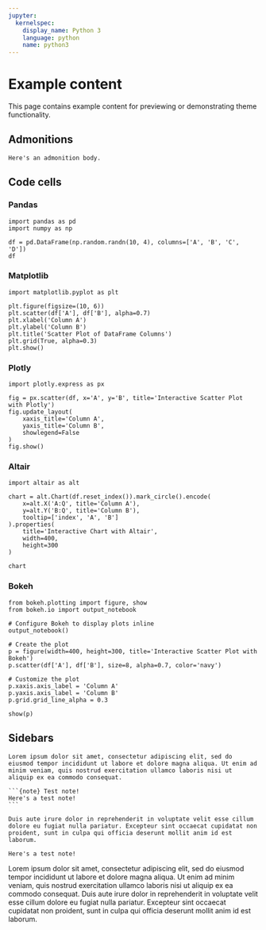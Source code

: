 ```yaml
---
jupyter:
  kernelspec:
    display_name: Python 3
    language: python
    name: python3
---
```

# Example content

This page contains example content for previewing or demonstrating theme functionality.

## Admonitions

```{note} A sample admonition.
Here's an admonition body.
```

## Code cells

### Pandas

```{code-cell}
import pandas as pd
import numpy as np

df = pd.DataFrame(np.random.randn(10, 4), columns=['A', 'B', 'C', 'D'])
df
```

### Matplotlib

```{code-cell}
import matplotlib.pyplot as plt

plt.figure(figsize=(10, 6))
plt.scatter(df['A'], df['B'], alpha=0.7)
plt.xlabel('Column A')
plt.ylabel('Column B')
plt.title('Scatter Plot of DataFrame Columns')
plt.grid(True, alpha=0.3)
plt.show()
```

### Plotly

```{code-cell}
import plotly.express as px

fig = px.scatter(df, x='A', y='B', title='Interactive Scatter Plot with Plotly')
fig.update_layout(
    xaxis_title='Column A',
    yaxis_title='Column B',
    showlegend=False
)
fig.show()
```

### Altair

```{code-cell}
import altair as alt

chart = alt.Chart(df.reset_index()).mark_circle().encode(
    x=alt.X('A:Q', title='Column A'),
    y=alt.Y('B:Q', title='Column B'),
    tooltip=['index', 'A', 'B']
).properties(
    title='Interactive Chart with Altair',
    width=400,
    height=300
)

chart
```

### Bokeh

```{code-cell}
from bokeh.plotting import figure, show
from bokeh.io import output_notebook

# Configure Bokeh to display plots inline
output_notebook()

# Create the plot
p = figure(width=400, height=300, title='Interactive Scatter Plot with Bokeh')
p.scatter(df['A'], df['B'], size=8, alpha=0.7, color='navy')

# Customize the plot
p.xaxis.axis_label = 'Column A'
p.yaxis.axis_label = 'Column B'
p.grid.grid_line_alpha = 0.3

show(p)
```

## Sidebars

````{sidebar}
Lorem ipsum dolor sit amet, consectetur adipiscing elit, sed do eiusmod tempor incididunt ut labore et dolore magna aliqua. Ut enim ad minim veniam, quis nostrud exercitation ullamco laboris nisi ut aliquip ex ea commodo consequat.

```{note} Test note!
Here's a test note!
```

Duis aute irure dolor in reprehenderit in voluptate velit esse cillum dolore eu fugiat nulla pariatur. Excepteur sint occaecat cupidatat non proident, sunt in culpa qui officia deserunt mollit anim id est laborum.

````


```{note} Test note!
Here's a test note!
```

Lorem ipsum dolor sit amet, consectetur adipiscing elit, sed do eiusmod tempor incididunt ut labore et dolore magna aliqua. Ut enim ad minim veniam, quis nostrud exercitation ullamco laboris nisi ut aliquip ex ea commodo consequat. Duis aute irure dolor in reprehenderit in voluptate velit esse cillum dolore eu fugiat nulla pariatur. Excepteur sint occaecat cupidatat non proident, sunt in culpa qui officia deserunt mollit anim id est laborum.
